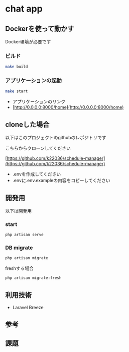 # chat app

## Dockerを使って動かす

Docker環境が必要です

### ビルド

```zsh
make build
```

### アプリケーションの起動

```zsh
make start
```

- アプリケーションのリンク
- [http://0.0.0.0:8000/home](http://0.0.0.0:8000/home)

## cloneした場合

以下はこのプロジェクトのgithubのレポジトリです

こちらからクローンしてください

[https://github.com/k22036/schedule-manager](https://github.com/k22036/schedule-manager)

- .envを作成してください
- .envに.env.exampleの内容をコピーしてください

## 開発用

以下は開発用

### start

```zsh
php artisan serve
```

### DB migrate

```zsh
php artisan migrate
```

freshする場合

```zsh
php artisan migrate:fresh
```

## 利用技術

- Laravel Breeze

## 参考

## 課題
